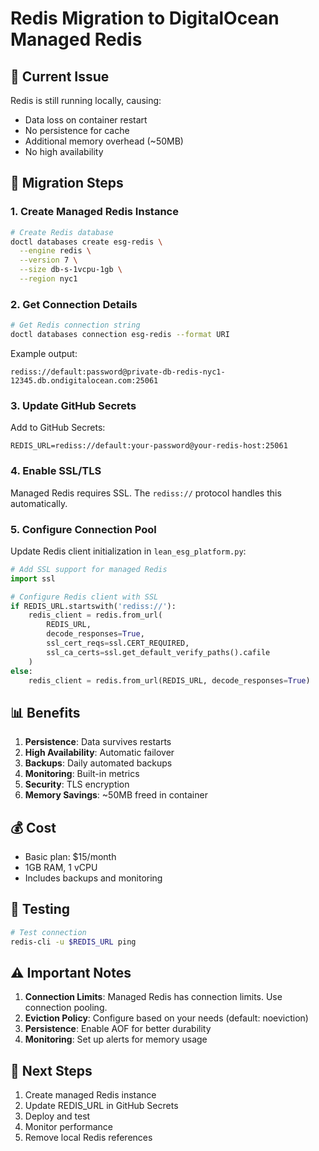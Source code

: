 # Redis Migration to DigitalOcean Managed Redis

## 🚨 Current Issue
Redis is still running locally, causing:
- Data loss on container restart
- No persistence for cache
- Additional memory overhead (~50MB)
- No high availability

## 🚀 Migration Steps

### 1. Create Managed Redis Instance

```bash
# Create Redis database
doctl databases create esg-redis \
  --engine redis \
  --version 7 \
  --size db-s-1vcpu-1gb \
  --region nyc1
```

### 2. Get Connection Details

```bash
# Get Redis connection string
doctl databases connection esg-redis --format URI
```

Example output:
```
rediss://default:password@private-db-redis-nyc1-12345.db.ondigitalocean.com:25061
```

### 3. Update GitHub Secrets

Add to GitHub Secrets:
```
REDIS_URL=rediss://default:your-password@your-redis-host:25061
```

### 4. Enable SSL/TLS

Managed Redis requires SSL. The `rediss://` protocol handles this automatically.

### 5. Configure Connection Pool

Update Redis client initialization in `lean_esg_platform.py`:
```python
# Add SSL support for managed Redis
import ssl

# Configure Redis client with SSL
if REDIS_URL.startswith('rediss://'):
    redis_client = redis.from_url(
        REDIS_URL,
        decode_responses=True,
        ssl_cert_reqs=ssl.CERT_REQUIRED,
        ssl_ca_certs=ssl.get_default_verify_paths().cafile
    )
else:
    redis_client = redis.from_url(REDIS_URL, decode_responses=True)
```

## 📊 Benefits

1. **Persistence**: Data survives restarts
2. **High Availability**: Automatic failover
3. **Backups**: Daily automated backups
4. **Monitoring**: Built-in metrics
5. **Security**: TLS encryption
6. **Memory Savings**: ~50MB freed in container

## 💰 Cost

- Basic plan: $15/month
- 1GB RAM, 1 vCPU
- Includes backups and monitoring

## 🔧 Testing

```bash
# Test connection
redis-cli -u $REDIS_URL ping
```

## ⚠️ Important Notes

1. **Connection Limits**: Managed Redis has connection limits. Use connection pooling.
2. **Eviction Policy**: Configure based on your needs (default: noeviction)
3. **Persistence**: Enable AOF for better durability
4. **Monitoring**: Set up alerts for memory usage

## 🎯 Next Steps

1. Create managed Redis instance
2. Update REDIS_URL in GitHub Secrets
3. Deploy and test
4. Monitor performance
5. Remove local Redis references 